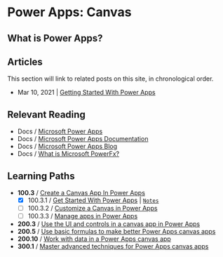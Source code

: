 # Power Apps: Canvas

## What is Power Apps?


## Articles

This section will link to related posts on this site, in chronological order.

 * Mar 10, 2021 | [Getting Started With Power Apps](/canvas/get-started)


## Relevant Reading

 * Docs / [Microsoft Power Apps](https://powerapps.microsoft.com/en-us?WT.mc_id=github-0000-ninarasi)
 * Docs / [Microsoft Power Apps Documentation](https://docs.microsoft.com/en-us/powerapps/?WT.mc_id=github-0000-ninarasi)
 * Docs / [Microsoft Power Apps Blog](https://powerapps.microsoft.com/en-us/blog/category/uncategorized/?WT.mc_id=github-0000-ninarasi)
 * Docs / [What is Microsoft PowerFx?](https://powerapps.microsoft.com/en-us/blog/what-is-microsoft-power-fx/?WT.mc_id=github-0000-ninarasi)

## Learning Paths

 * **100.3** / [Create a Canvas App In Power Apps](https://aka.ms/mobile/powerapps-learn?WT.mc_id=github-0000-ninarasi)
   - [X] 100.3.1 / [Get Started With Power Apps](https://docs.microsoft.com/en-us/learn/modules/get-started-with-powerapps/?WT.mc_id=mobile-18099-ninarasi) | [`Notes`]() 
   - [ ] 100.3.2 / [Customize a Canvas in Power Apps](https://docs.microsoft.com/en-us/learn/modules/customize-apps-in-powerapps/?WT.mc_id=mobile-18099-ninarasi)
   - [ ] 100.3.3 / [Manage apps in Power Apps](https://docs.microsoft.com/en-us/learn/modules/manage-apps-in-powerapps/?WT.mc_id=mobile-18099-ninarasi)
 * **200.3** /  [Use the UI and controls in a canvas app in Power Apps](https://docs.microsoft.com/en-us/learn/paths/ui-controls-canvas-app-powerapps/?WT.mc_id=github-0000-ninarasi) 
 * **200.5** / [Use basic formulas to make better Power Apps canvas apps](https://docs.microsoft.com/en-us/learn/paths/use-basic-formulas-powerapps-canvas-app/?WT.mc_id=github-0000-ninarasi) 
 * **200.10** / [Work with data in a Power Apps canvas app](https://docs.microsoft.com/en-us/learn/paths/work-with-data-in-a-canvas-app/?WT.mc_id=github-0000-ninarasi)
 * **300.1** /  [Master advanced techniques for Power Apps canvas apps](https://docs.microsoft.com/en-us/learn/paths/understand-advanced-topics/) 


